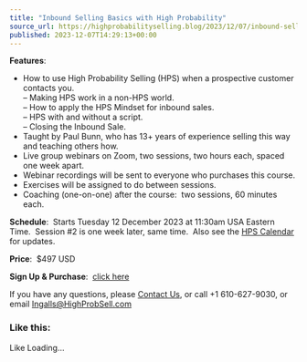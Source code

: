 ```yaml
---
title: "Inbound Selling Basics with High Probability"
source_url: https://highprobabilityselling.blog/2023/12/07/inbound-selling-with-high-probability
published: 2023-12-07T14:29:13+00:00
---
```

**Features**:


* How to use High Probability Selling (HPS) when a prospective customer contacts you.  
– Making HPS work in a non\-HPS world.  
– How to apply the HPS Mindset for inbound sales.  
– HPS with and without a script.  
– Closing the Inbound Sale.
* Taught by Paul Bunn, who has 13\+ years of experience selling this way and teaching others how.
* Live group webinars on Zoom, two sessions, two hours each, spaced one week apart.
* Webinar recordings will be sent to everyone who purchases this course.
* Exercises will be assigned to do between sessions.
* Coaching (one\-on\-one) after the course:  two sessions, 60 minutes each.


**Schedule**:  Starts Tuesday 12 December 2023 at 11:30am USA Eastern Time.  Session \#2 is one week later, same time.  Also see the [HPS Calendar](https://calendar.google.com/calendar/embed?src=l1p6g548eqlpa67tt2bqso2t9k%40group.calendar.google.com&ctz=America%2FNew_York) for updates. 


**Price**:  $497 USD


**Sign Up \& Purchase**:  [click here](https://high-probability-selling.myshopify.com/cart/40869689884732:1?channel=buy_button)


If you have any questions, please [Contact Us](https://highprobabilityselling.blog/contact/), or call \+1 610\-627\-9030, or email [Ingalls@HighProbSell.com](mailto:Ingalls@HighProbSell.com?subject=About%20Inbound%20Selling%20Basics)



### Like this:

Like Loading...
